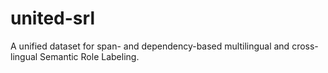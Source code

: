 # united-srl
A unified dataset for span- and dependency-based multilingual and cross-lingual Semantic Role Labeling.

